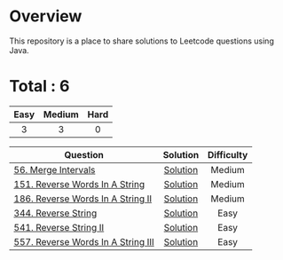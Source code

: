 # Overview

This repository is a place to share solutions to Leetcode questions using Java.


# Total : 6

| Easy | Medium | Hard |
|:----:|:------:|:----:|
|  3   |    3   |   0  |


| Question | Solution | Difficulty |
|----------|:--------:|:----------:|
| [56. Merge Intervals](https://leetcode.com/problems/merge-intervals/) | [Solution](https://github.com/ezryn-zaharoff/leetcode-python/blob/master/python3/Q56_merge_intervals.java) | Medium |
| [151. Reverse Words In A String](https://leetcode.com/problems/reverse-words-in-a-string/) | [Solution](https://github.com/ezryn-zaharoff/leetcode-python/blob/master/python3/Q151_reverse_words_in_a_string.java) | Medium |
| [186. Reverse Words In A String II](https://leetcode.com/problems/reverse-words-in-a-string-ii/) | [Solution](https://github.com/ezryn-zaharoff/leetcode-python/blob/master/python3/Q186_reverse_words_in_a_string_ii.java) | Medium |
| [344. Reverse String](https://leetcode.com/problems/reverse-string/) | [Solution](https://github.com/ezryn-zaharoff/leetcode-java/blob/master/java/Q344_reverse_string.java) | Easy |
| [541. Reverse String II](https://leetcode.com/problems/reverse-string-ii/) | [Solution](https://github.com/ezryn-zaharoff/leetcode-java/blob/master/java/Q344_reverse_string_ii.java) | Easy |
| [557. Reverse Words In A String III](https://leetcode.com/problems/reverse-words-in-a-string-iii/) | [Solution](https://github.com/ezryn-zaharoff/leetcode-java/blob/master/java/Q557_reverse_words_in_a_string_iii.java) | Easy |